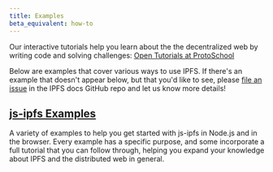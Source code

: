 ```yaml
---
title: Examples
beta_equivalent: how-to
---
```


<div class="alert alert-info">
Our interactive tutorials help you learn about the the decentralized web by writing code and solving challenges:
<a class="button button-primary" href="https://proto.school/#/tutorials" role="button" target="_blank">Open Tutorials at ProtoSchool</a> &nbsp;<i class="fa fa-external-link-square-alt"></i>
</div>

Below are examples that cover various ways to use IPFS. If there's an example that doesn't appear below, but that you'd like to see, please [file an issue](https://github.com/ipfs/docs/issues/new/choose) in the IPFS docs GitHub repo and let us know more details!

## [js-ipfs Examples](https://github.com/ipfs/js-ipfs/tree/master/packages/ipfs/examples) <i class="fa fa-external-link-square-alt"></i>
A variety of examples to help you get started with js-ipfs in Node.js and in the browser. Every example has a specific purpose, and some incorporate a full tutorial that you can follow through, helping you expand your knowledge about IPFS and the distributed web in general.
